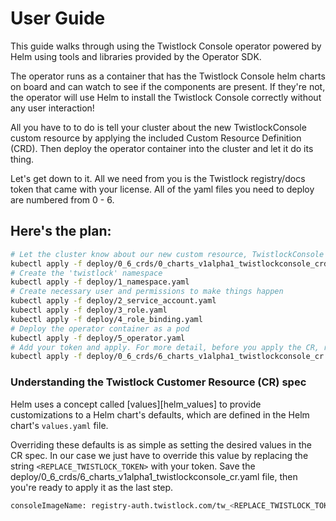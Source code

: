 # User Guide

This guide walks through using the Twistlock Console operator 
powered by Helm using tools and libraries provided by the Operator SDK.

The operator runs as a container that has the Twistlock Console helm charts on board
and can watch to see if the components are present. If they're not, the
operator will use Helm to install the Twistlock Console correctly without
any user interaction!

All you have to to do is tell your cluster about the new TwistlockConsole custom resource by
applying the included Custom Resource Definition (CRD). Then deploy the operator
container into the cluster and let it do its thing.

Let's get down to it. All we need from you is the Twistlock registry/docs token
that came with your license. All of the yaml files you need to deploy are numbered from
0 - 6.

##  Here's the plan:

```sh
# Let the cluster know about our new custom resource, TwistlockConsole
kubectl apply -f deploy/0_6_crds/0_charts_v1alpha1_twistlockconsole_crd.yaml
# Create the 'twistlock' namespace
kubectl apply -f deploy/1_namespace.yaml
# Create necessary user and permissions to make things happen
kubectl apply -f deploy/2_service_account.yaml 
kubectl apply -f deploy/3_role.yaml
kubectl apply -f deploy/4_role_binding.yaml
# Deploy the operator container as a pod
kubectl apply -f deploy/5_operator.yaml
# Add your token and apply. For more detail, before you apply the CR, read the note below
kubectl apply -f deploy/0_6_crds/6_charts_v1alpha1_twistlockconsole_cr.yaml
``` 


### Understanding the Twistlock Customer Resource (CR) spec

Helm uses a concept called [values][helm_values] to provide customizations
to a Helm chart's defaults, which are defined in the Helm chart's `values.yaml`
file.

Overriding these defaults is as simple as setting the desired values in the CR
spec. In our case we just have to override this value by replacing the string
`<REPLACE_TWISTLOCK_TOKEN>` with your token. Save the deploy/0_6_crds/6_charts_v1alpha1_twistlockconsole_cr.yaml
file, then you're ready to apply it as the last step.

```sh
consoleImageName: registry-auth.twistlock.com/tw_<REPLACE_TWISTLOCK_TOKEN>/twistlock/console:console_19_03_317
``` 
